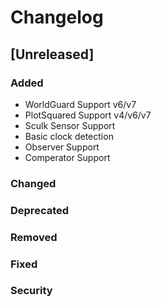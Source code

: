# Changelog

## [Unreleased]

### Added
- WorldGuard Support v6/v7
- PlotSquared Support v4/v6/v7
- Sculk Sensor Support
- Basic clock detection
- Observer Support
- Comperator Support


### Changed

### Deprecated

### Removed

### Fixed

### Security
